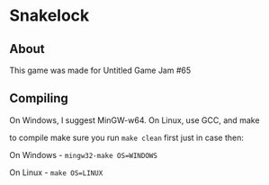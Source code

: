 # Snakelock
## About
This game was made for Untitled Game Jam #65

## Compiling
On Windows, I suggest MinGW-w64.
On Linux, use GCC, and make

to compile make sure you run `make clean` first just in case
then:

On Windows - `mingw32-make OS=WINDOWS`

On Linux - `make OS=LINUX`